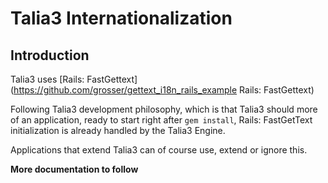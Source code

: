 Talia3 Internationalization
===========================

Introduction
------------

Talia3 uses [Rails: FastGettext](https://github.com/grosser/gettext_i18n_rails_example
Rails: FastGettext) 

Following Talia3 development philosophy, which is that Talia3 should
more of an application, ready to start right after `gem install`,
Rails: FastGetText initialization is already handled by the Talia3 Engine.

Applications that extend Talia3 can of course use, extend or ignore this.


__More documentation to follow__
